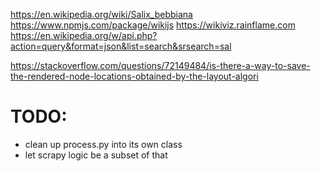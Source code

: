 https://en.wikipedia.org/wiki/Salix_bebbiana
https://www.npmjs.com/package/wikijs
https://wikiviz.rainflame.com
https://en.wikipedia.org/w/api.php?action=query&format=json&list=search&srsearch=sal

https://stackoverflow.com/questions/72149484/is-there-a-way-to-save-the-rendered-node-locations-obtained-by-the-layout-algori

# TODO:

- clean up process.py into its own class
- let scrapy logic be a subset of that
